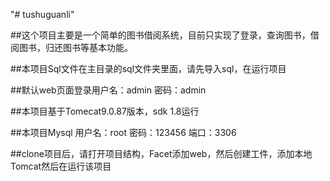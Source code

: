 "# tushuguanli" 

##这个项目主要是一个简单的图书借阅系统，目前只实现了登录，查询图书，借阅图书，归还图书等基本功能。

##本项目Sql文件在主目录的sql文件夹里面，请先导入sql，在运行项目

##默认web页面登录用户名：admin 密码：admin

##本项目基于Tomecat9.0.87版本，sdk 1.8运行

##本项目Mysql 用户名：root 密码：123456 端口：3306

##clone项目后，请打开项目结构，Facet添加web，然后创建工件，添加本地Tomcat然后在运行该项目
